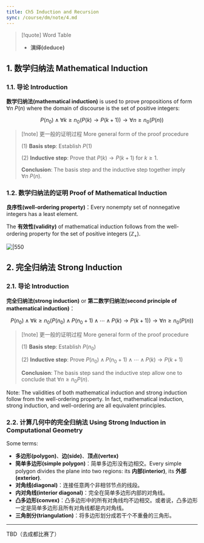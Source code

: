 ```yaml
---
title: Ch5 Induction and Recursion
sync: /course/dm/note/4.md
---
```


> [!quote] Word Table
>
> - **演绎(deduce)**

## 1. 数学归纳法 Mathematical Induction

### 1.1. 导论 Introduction

**数学归纳法(mathematical induction)** is used to prove propositions of form $\forall n\ P(n)$ where the domain of discourse is the set of positive integers:

$$
P(n_0) \land \forall k\ge n_0 (P(k)\rightarrow P(k+1)) \rightarrow \forall n\ge n_0 (P(n))
$$

> [!note] 更一般的证明过程 More general form of the proof procedure
>
> (1) **Basis step**: Establish $P(1)$
>
> (2) **Inductive step**: Prove that $P(k)\rightarrow P(k+1)$ for $k\ge 1$.
>
> **Conclusion**: The basis step and the inductive step together imply $\forall n\ P(n)$.

### 1.2. 数学归纳法的证明 Proof of Mathematical Induction

**良序性(well-ordering property)**：Every nonempty set of nonnegative integers has a least element.

The **有效性(validity)** of mathematical induction follows from the well-ordering property for the set of positive integers ($\mathbb{Z}_+$).

![|550](https://static.memset0.cn/img/v6/2024/03/26/xRMQ9YRg.png)

## 2. 完全归纳法 Strong Induction

### 2.1. 导论 Introduction

**完全归纳法(strong induction)** or **第二数学归纳法(second principle of mathematical induction)**：

$$
P(n_0) \land \forall k\ge n_0 (P(n_0) \land P(n_0+1) \land \cdots \land P(k) \rightarrow P(k+1)) \rightarrow \forall n\ge n_0 (P(n))
$$

> [!note] 更一般的证明过程 More general form of the proof procedure
>
> (1) **Basis step**: Establish $P(n_0)$
>
> (2) **Inductive step**: Prove $P(n_0) \land P(n_0 + 1) \land \cdots \land P(k) \rightarrow P(k+1)$
>
> **Conclusion**: The basis step sand the inductive step allow one to conclude that $\forall n\ge n_0 P(n)$.

Note:
The validities of both mathematical induction and strong induction follow from the well-ordering property.
In fact, mathematical induction, strong induction, and well-ordering are all equivalent principles.

### 2.2. 计算几何中的完全归纳法 Using Strong Induction in Computational Geometry

Some terms:

- **多边形(polygon)**、**边(side)**、**顶点(vertex)**
- **简单多边形(simple polygon)**：简单多边形没有边相交。Every simple polygon divides the plane into two regions: its **内部(interior)**, its **外部(exterior)**.
- **对角线(diagonal)**：连接任意两个非相邻节点的线段。
- **内对角线(interior diagonal)**：完全在简单多边形内部的对角线。
- **凸多边形(convex)**：凸多边形中的所有对角线均不边相交。或者说，凸多边形一定是简单多边形且所有对角线都是内对角线。
- **三角剖分(triangulation)**：将多边形划分成若干个不重叠的三角形。

---

TBD（去成都比赛了）

